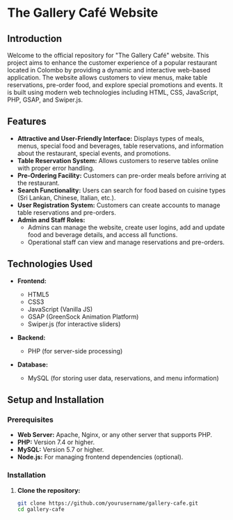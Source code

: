 # The Gallery Café Website

## Introduction

Welcome to the official repository for "The Gallery Café" website. This project aims to enhance the customer experience of a popular restaurant located in Colombo by providing a dynamic and interactive web-based application. The website allows customers to view menus, make table reservations, pre-order food, and explore special promotions and events. It is built using modern web technologies including HTML, CSS, JavaScript, PHP, GSAP, and Swiper.js.

## Features

- **Attractive and User-Friendly Interface:** Displays types of meals, menus, special food and beverages, table reservations, and information about the restaurant, special events, and promotions.
- **Table Reservation System:** Allows customers to reserve tables online with proper error handling.
- **Pre-Ordering Facility:** Customers can pre-order meals before arriving at the restaurant.
- **Search Functionality:** Users can search for food based on cuisine types (Sri Lankan, Chinese, Italian, etc.).
- **User Registration System:** Customers can create accounts to manage table reservations and pre-orders.
- **Admin and Staff Roles:**
  - Admins can manage the website, create user logins, add and update food and beverage details, and access all functions.
  - Operational staff can view and manage reservations and pre-orders.

## Technologies Used

- **Frontend:**
  - HTML5
  - CSS3
  - JavaScript (Vanilla JS)
  - GSAP (GreenSock Animation Platform)
  - Swiper.js (for interactive sliders)
  
- **Backend:**
  - PHP (for server-side processing)
  
- **Database:**
  - MySQL (for storing user data, reservations, and menu information)

## Setup and Installation

### Prerequisites

- **Web Server:** Apache, Nginx, or any other server that supports PHP.
- **PHP:** Version 7.4 or higher.
- **MySQL:** Version 5.7 or higher.
- **Node.js:** For managing frontend dependencies (optional).

### Installation

1. **Clone the repository:**
   ```bash
   git clone https://github.com/yourusername/gallery-cafe.git
   cd gallery-cafe
